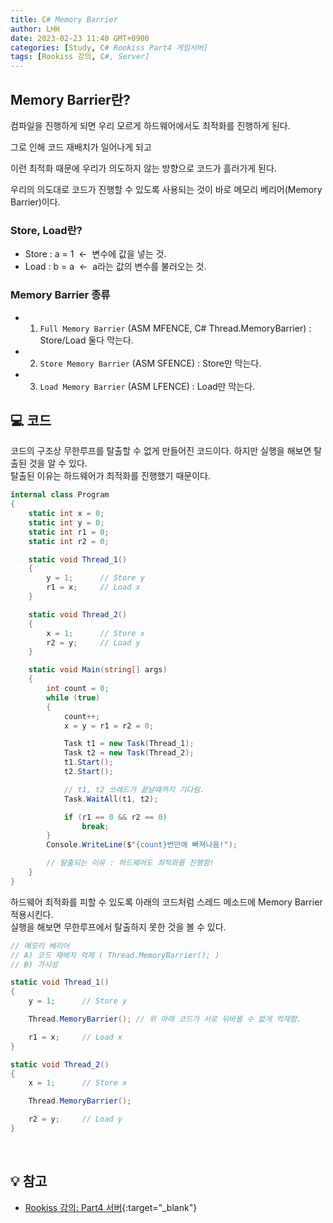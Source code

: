 ```yaml
---
title: C# Memory Barrier
author: LHH
date: 2023-02-23 11:40 GMT+0900
categories: [Study, C# Rookiss Part4 게임서버]
tags: [Rookiss 강의, C#, Server]
---
```


## Memory Barrier란?
컴파일을 진행하게 되면 우리 모르게 하드웨어에서도 최적화를 진행하게 된다.

그로 인해 코드 재배치가 일어나게 되고

이런 최적화 때문에 우리가 의도하지 않는 방향으로 코드가 흘러가게 된다.

우리의 의도대로 코드가 진행할 수 있도록 사용되는 것이 바로 메모리 베리어(Memory Barrier)이다.

### Store, Load란?
- Store : a = 1 &nbsp;<-&nbsp; 변수에 값을 넣는 것.
- Load  : b = a &nbsp;<-&nbsp; a라는 값의 변수를 불러오는 것.

### Memory Barrier 종류
- 1) `Full Memory Barrier` (ASM MFENCE, C# Thread.MemoryBarrier) : Store/Load 둘다 막는다.
- 2) `Store Memory Barrier` (ASM SFENCE) : Store만 막는다.
- 3) `Load Memory Barrier` (ASM LFENCE)  : Load만 막는다.

## 💻 코드
코드의 구조상 무한루프를 탈출할 수 없게 만들어진 코드이다. 하지만 실행을 해보면 탈출된 것을 알 수 있다. <br>
탈출된 이유는 하드웨어가 최적화를 진행했기 때문이다.
```cs
internal class Program
{
    static int x = 0;
    static int y = 0;
    static int r1 = 0;
    static int r2 = 0;

    static void Thread_1()
    {
        y = 1;      // Store y
        r1 = x;     // Load x
    }

    static void Thread_2()
    {
        x = 1;      // Store x
        r2 = y;     // Load y
    }

    static void Main(string[] args)
    {
        int count = 0;
        while (true)
        {
            count++;
            x = y = r1 = r2 = 0;

            Task t1 = new Task(Thread_1);
            Task t2 = new Task(Thread_2);
            t1.Start();
            t2.Start();

            // t1, t2 쓰레드가 끝날때까지 기다림.
            Task.WaitAll(t1, t2);

            if (r1 == 0 && r2 == 0)
                break;
        }
        Console.WriteLine($"{count}번만에 빠져나옴!");

        // 탈출되는 이유 : 하드웨어도 최적화를 진행함!
    }
}
```

하드웨어 최적화를 피할 수 있도록 아래의 코드처럼 스레드 메소드에 Memory Barrier 적용시킨다. <br>
실행을 해보면 무한루프에서 탈출하지 못한 것을 볼 수 있다.
```cs
// 메모리 베리어
// A) 코드 재배치 억제 ( Thread.MemoryBarrier(); )
// B) 가시성

static void Thread_1()
{
    y = 1;      // Store y

    Thread.MemoryBarrier(); // 위 아래 코드가 서로 뒤바뀔 수 없게 억제함.

    r1 = x;     // Load x
}

static void Thread_2()
{
    x = 1;      // Store x

    Thread.MemoryBarrier();

    r2 = y;     // Load y
}
```

<br>

## 💡 참고
- [Rookiss 강의: Part4 서버](https://www.inflearn.com/course/%EC%9C%A0%EB%8B%88%ED%8B%B0-mmorpg-%EA%B0%9C%EB%B0%9C-part4){:target="_blank"}